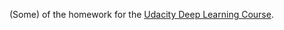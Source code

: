 (Some) of the homework for the [Udacity Deep Learning Course](https://www.udacity.com/course/deep-learning--ud730).
